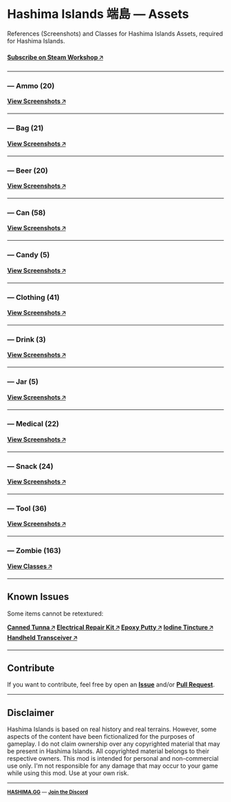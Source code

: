 # Hashima Islands 端島 — Assets

References (Screenshots) and Classes for Hashima Islands Assets, required for Hashima Islands.

#### [Subscribe on Steam Workshop 🡥](https://steamcommunity.com/sharedfiles/filedetails/?id=3001202420)

---

### — Ammo (20)

**[View Screenshots 🡥](ammo/README.md)**

---

### — Bag (21)

**[View Screenshots 🡥](bag/README.md)**

---

### — Beer (20)

**[View Screenshots 🡥](beer/README.md)**

---

### — Can (58)

**[View Screenshots 🡥](can/README.md)**

---

### — Candy (5)

**[View Screenshots 🡥](candy/README.md)**

---

### — Clothing (41)

**[View Screenshots 🡥](clothing/README.md)**

---

### — Drink (3)

**[View Screenshots 🡥](drink/README.md)**

---

### — Jar (5)

**[View Screenshots 🡥](jar/README.md)**

---

### — Medical (22)

**[View Screenshots 🡥](medical/README.md)**

---

### — Snack (24)

**[View Screenshots 🡥](snack/README.md)**

---

### — Tool (36)

**[View Screenshots 🡥](tool/README.md)**

---

### — Zombie (163)

**[View Classes 🡥](zombie/README.md)**

---

## Known Issues

Some items cannot be retextured:

**[Canned Tunna 🡥](https://dayz.fandom.com/wiki/Canned_Tuna)**
**[Electrical Repair Kit 🡥](https://dayz.fandom.com/wiki/Electrical_Repair_Kit)**
**[Epoxy Putty 🡥](https://dayz.fandom.com/wiki/Canned_Tuna)**
**[Iodine Tincture 🡥](https://dayz.fandom.com/wiki/Iodine_Tincture)**
**[Handheld Transceiver 🡥](https://dayz.fandom.com/wiki/Handheld_Transceiver)**

---

## Contribute

If you want to contribute, feel free by open an **[Issue](https://github.com/hashimagg/assets-reference/issues)** and/or **[Pull Request](https://github.com/hashimagg/assets-reference/pulls)**.

---

## Disclaimer

Hashima Islands is based on real history and real terrains. However, some aspects of the content have been fictionalized for the purposes of gameplay. I do not claim ownership over any copyrighted material that may be present in Hashima Islands. All copyrighted material belongs to their respective owners. This mod is intended for personal and non-commercial use only. I'm not responsible for any damage that may occur to your game while using this mod. Use at your own risk.

---

<small>

**[HASHIMA.GG](https://hashima.gg)** — **[Join the Discord](https://discord.gg/Uap8rwekfA)**

</small>
